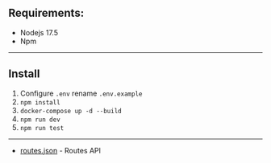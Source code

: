 <h2>Requirements:</h2>

-   Nodejs 17.5
-   Npm

---

<h2>Install</h2>

1. Configure <code>.env</code> rename <code>.env.example</code>
2. `npm install`
3. `docker-compose up -d --build`
4. `npm run dev`
5. `npm run test`

---

-   [routes.json](routes.json) - Routes API
